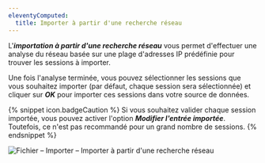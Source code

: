 ```yaml
---
eleventyComputed:
  title: Importer à partir d'une recherche réseau
---
```

L'***importation à partir d'une recherche réseau*** vous permet d'effectuer une analyse du réseau basée sur une plage d'adresses IP prédéfinie pour trouver les sessions à importer.

Une fois l'analyse terminée, vous pouvez sélectionner les sessions que vous souhaitez importer (par défaut, chaque session sera sélectionnée) et cliquer sur ***OK*** pour importer ces sessions dans votre source de données.

{% snippet icon.badgeCaution %}
Si vous souhaitez valider chaque session importée, vous pouvez activer l'option ***Modifier l'entrée importée***. Toutefois, ce n'est pas recommandé pour un grand nombre de sessions.
{% endsnippet %}

![Fichier – Importer – Importer à partir d'une recherche réseau](https://cdnweb.devolutions.net/docs/fr/rdm/windows/clip10034.png)

